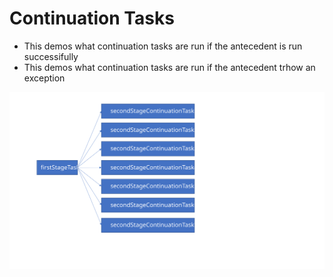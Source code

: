 # Continuation Tasks

- This demos what continuation tasks are run if the antecedent is run successifully 
- This demos what continuation tasks are run if the antecedent trhow an exception  

![TaskContinuation](./images/20SelectiveContinuations20.svg)